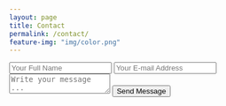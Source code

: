 ```yaml
---
layout: page
title: Contact
permalink: /contact/
feature-img: "img/color.png"
---
```



<form action="https://getsimpleform.com/messages?form_api_token=51978606cbe299817eeacc8a9aae6f52" method="post">
  <!-- the redirect_to is optional, the form will redirect to the referrer on submission -->
  <input type='hidden' name='redirect_to' value='http://rghuser.github.io/thank-you/' />
  <input type='text' name='name' placeholder='Your Full Name' />
  <input type='email' name='email' placeholder='Your E-mail Address' />
  <textarea name='message' placeholder='Write your message ...'></textarea>
  <input type='submit' value='Send Message' />
</form>